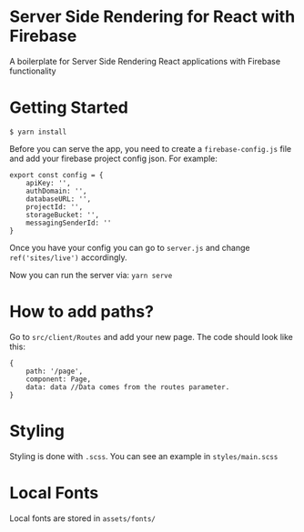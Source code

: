 # Server Side Rendering for React with Firebase
A boilerplate for Server Side Rendering React applications with Firebase functionality

# Getting Started
```
$ yarn install
```

Before you can serve the app, you need to create a ```firebase-config.js``` file and add your firebase project config json. For example:
```
export const config = {
    apiKey: '',
    authDomain: '',
    databaseURL: '',
    projectId: '',
    storageBucket: '',
    messagingSenderId: ''
}
```

Once you have your config you can go to ```server.js``` and change ```ref('sites/live')``` accordingly.

Now you can run the server via: ```yarn serve```

# How to add paths?
Go to ```src/client/Routes``` and add your new page. The code should look like this:
```
{
    path: '/page',
    component: Page,
    data: data //Data comes from the routes parameter.
}
```
# Styling
Styling is done with ```.scss```. You can see an example in ```styles/main.scss```

# Local Fonts
Local fonts are stored in ```assets/fonts/```